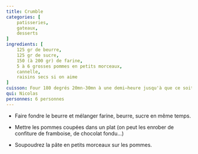 ```yaml
---
title: Crumble
categories: [
    patisseries,
    gateaux,
    desserts
]
ingredients: [
    125 gr de beurre,
    125 gr de sucre,
    150 (à 200 gr) de farine,
    5 à 6 grosses pommes en petits morceaux,
    cannelle,
    raisins secs si on aime   
]
cuisson: Four 180 degrés 20mn-30mn à une demi‒heure jusqu'à que ce soit doré.
qui: Nicolas
personnes: 6 personnes
---
```


* Faire fondre le beurre et mélanger farine, beurre, sucre en même temps.

* Mettre les pommes coupées dans un plat (on peut les enrober de confiture de framboise, de chocolat fondu...)
* Soupoudrez la pâte en petits morceaux sur les pommes.
